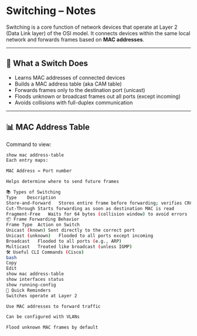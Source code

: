 # Switching – Notes

Switching is a core function of network devices that operate at Layer 2 (Data Link layer) of the OSI model. It connects devices within the same local network and forwards frames based on **MAC addresses**.

---

## 🧱 What a Switch Does

- Learns MAC addresses of connected devices
- Builds a MAC address table (aka CAM table)
- Forwards frames only to the destination port (unicast)
- Floods unknown or broadcast frames out all ports (except incoming)
- Avoids collisions with full-duplex communication

---

## 📊 MAC Address Table

Command to view:
```bash
show mac address-table
Each entry maps:

MAC Address ↔ Port number

Helps determine where to send future frames

📚 Types of Switching
Type	Description
Store-and-Forward	Stores entire frame before forwarding; verifies CRC
Cut-Through	Starts forwarding as soon as destination MAC is read
Fragment-Free	Waits for 64 bytes (collision window) to avoid errors
📦 Frame Forwarding Behavior
Frame Type	Action on Switch
Unicast (known)	Sent directly to the correct port
Unicast (unknown)	Flooded to all ports except incoming
Broadcast	Flooded to all ports (e.g., ARP)
Multicast	Treated like broadcast (unless IGMP)
🛠️ Useful CLI Commands (Cisco)
bash
Copy
Edit
show mac address-table
show interfaces status
show running-config
🧠 Quick Reminders
Switches operate at Layer 2

Use MAC addresses to forward traffic

Can be configured with VLANs

Flood unknown MAC frames by default
